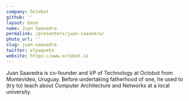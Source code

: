 ```yaml
---
company: Octobot
github: ''
layout: base
name: Juan Saavedra
permalink: /presenters/juan-saavedra/
photo_url: ''
slug: juan-saavedra
twitter: elpaquete
website: https://www.octobot.io
---
```


Juan Saavedra is co-founder and VP of Technology at Octobot from Montevideo, Uruguay. Before undertaking fatherhood of one, he used to (try to) teach about Computer Architecture and Networks at a local university.